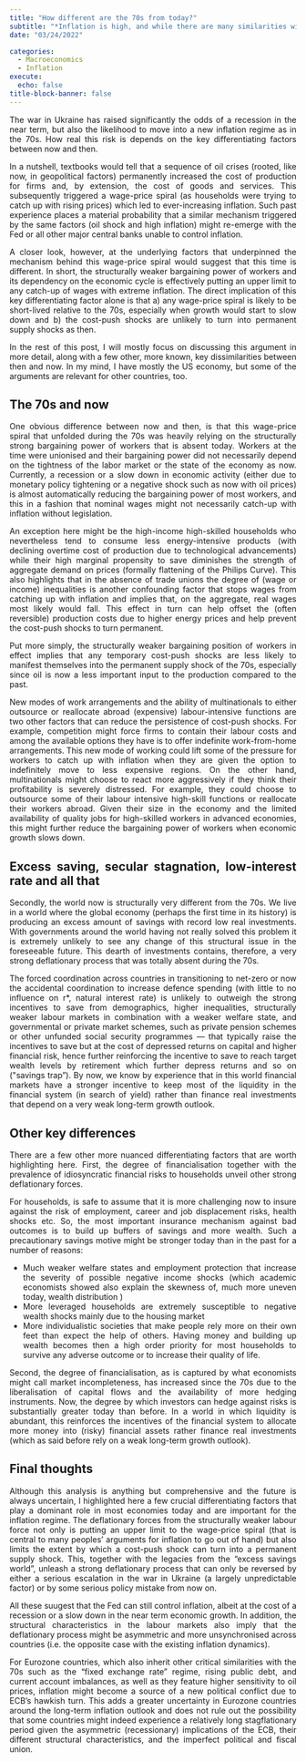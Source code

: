 ```yaml
---
title: "How different are the 70s from today?"
subtitle: "*Inflation is high, and while there are many similarities with the 70s so are the dissimilarities*"
date: "03/24/2022"

categories:
  - Macroeconomics
  - Inflation  
execute:
  echo: false
title-block-banner: false
---
```

<div align="justify">

The war in Ukraine has raised significantly the odds of a recession in the near term, but also the likelihood to move into a new inflation regime as in the 70s. How real this risk is depends on the key differentiating factors between now and then.

In a nutshell, textbooks would tell that a sequence of oil crises (rooted, like now, in geopolitical factors) permanently increased the cost of production for firms and, by extension, the cost of goods and services. This subsequently triggered a wage-price spiral (as households were trying to catch up with rising prices) which led to ever-increasing inflation. Such past experience places a material probability that a similar mechanism triggered by the same factors (oil shock and high inflation) might re-emerge with the Fed or all other major central banks unable to control inflation.

A closer look, however, at the underlying factors that underpinned the mechanism behind this wage-price spiral would suggest that this time is different. In short, the structurally weaker bargaining power of workers and its dependency on the economic cycle is effectively putting an upper limit to any catch-up of wages with extreme inflation. The direct implication of this key differentiating factor alone is that a) any wage-price spiral is likely to be short-lived relative to the 70s, especially when growth would start to slow down and b) the cost-push shocks are unlikely to turn into permanent supply shocks as then.

In the rest of this post, I will mostly focus on discussing this argument in more detail, along with a few other, more known, key dissimilarities between then and now. In my mind, I have mostly the US economy, but some of the arguments are relevant for other countries, too.


## The 70s and now

One obvious difference between now and then, is that this wage-price spiral that unfolded during the 70s was heavily relying on the structurally strong bargaining power of workers that is absent today. Workers at the time were unionised and their bargaining power did not necessarily depend on the tightness of the labor market or the state of the economy as now. Currently, a recession or a slow down in economic activity (either due to monetary policy tightening or a negative shock such as now with oil prices) is almost automatically reducing the bargaining power of most workers, and this in a fashion that nominal wages might not necessarily catch-up with inflation without legislation.

An exception here might be the high-income high-skilled households who nevertheless tend to consume less energy-intensive products (with declining overtime cost of production due to technological advancements) while their high marginal propensity to save diminishes the strength of aggregate demand on prices (formally flattening of the Philips Curve). This also highlights that in the absence of trade unions the degree of (wage or income) inequalities is another confounding factor that stops wages from catching up with inflation and implies that, on the aggregate, real wages most likely would fall. This effect in turn can help offset the (often reversible) production costs due to higher energy prices and help prevent the cost-push shocks to turn permanent.

Put more simply, the structurally weaker bargaining position of workers in effect implies that any temporary cost-push shocks are less likely to manifest themselves into the permanent supply shock of the 70s, especially since oil is now a less important input to the production compared to the past.

New modes of work arrangements and the ability of multinationals to either outsource or reallocate abroad (expensive) labour-intensive functions are two other factors that can reduce the persistence of cost-push shocks. For example, competition might force firms to contain their labour costs and among the available options they have is to offer indefinite work-from-home arrangements. This new mode of working could lift some of the pressure for workers to catch up with inflation when they are given the option to indefinitely move to less expensive regions. On the other hand, multinationals might choose to react more aggressively if they think their profitability is severely distressed. For example, they could choose to outsource some of their labour intensive high-skill functions or reallocate their workers abroad. Given their size in the economy and the limited availability of quality jobs for high-skilled workers in advanced economies, this might further reduce the bargaining power of workers when economic growth slows down.


## Excess saving, secular stagnation, low-interest rate and all that

Secondly, the world now is structurally very different from the 70s. We live in a world where the global economy (perhaps the first time in its history) is producing an excess amount of savings with record low real investments. With governments around the world having not really solved this problem it is extremely unlikely to see any change of this structural issue in the foreseeable future. This dearth of investments contains, therefore, a very strong deflationary process that was totally absent during the 70s.

The forced coordination across countries in transitioning to net-zero or now the accidental coordination to increase defence spending (with little to no influence on r*, natural interest rate) is unlikely to outweigh the strong incentives to save from demographics, higher inequalities, structurally weaker labour markets in combination with a weaker welfare state, and governmental or private market schemes, such as private pension schemes or other unfunded social security programmes — that typically raise the incentives to save but at the cost of depressed returns on capital and higher financial risk, hence further reinforcing the incentive to save to reach target wealth levels by retirement which further depress returns and so on ("savings trap”). By now, we know by experience that in this world financial markets have a stronger incentive to keep most of the liquidity in the financial system (in search of yield) rather than finance real investments that depend on a very weak long-term growth outlook.


## Other key differences

There are a few other more nuanced differentiating factors that are worth highlighting here. First, the degree of financialisation together with the prevalence of idiosyncratic financial risks to households unveil other strong deflationary forces.

For households, is safe to assume that it is more challenging now to insure against the risk of employment, career and job displacement risks, health shocks etc. So, the most important insurance mechanism against bad outcomes is to build up buffers of savings and more wealth. Such a precautionary savings motive might be stronger today than in the past for a number of reasons:

- Much weaker welfare states and employment protection that increase the severity of possible negative income shocks (which academic economists showed also explain the skewness of, much more uneven today, wealth distribution )
- More leveraged households are extremely susceptible to negative wealth shocks mainly due to the housing market
- More individualistic societies that make people rely more on their own feet than expect the help of others.
Having money and building up wealth becomes then a high order priority for most households to survive any adverse outcome or to increase their quality of life.

Second, the degree of financialisation, as is captured by what economists might call market incompleteness, has increased since the 70s due to the liberalisation of capital flows and the availability of more hedging instruments. Now, the degree by which investors can hedge against risks is substantially greater today than before. In a world in which liquidity is abundant, this reinforces the incentives of the financial system to allocate more money into (risky) financial assets rather finance real investments (which as said before rely on a weak long-term growth outlook).


## Final thoughts

Although this analysis is anything but comprehensive and the future is always uncertain, I highlighted here a few crucial differentiating factors that play a dominant role in most economies today and are important for the inflation regime. The deflationary forces from the structurally weaker labour force not only is putting an upper limit to the wage-price spiral (that is central to many peoples’ arguments for inflation to go out of hand) but also limits the extent by which a cost-push shock can turn into a permanent supply shock. This, together with the legacies from the “excess savings world”, unleash a strong deflationary process that can only be reversed by either a serious escalation in the war in Ukraine (a largely unpredictable factor) or by some serious policy mistake from now on.

All these suugest that the Fed can still control inflation, albeit at the cost of a recession or a slow down in the near term economic growth. In addition, the structural characteristics in the labour markets also imply that the deflationary process might be asymmetric and more unsynchronised across countries (i.e. the opposite case with the existing inflation dynamics). 

For Eurozone countries, which also inherit other critical similarities with the 70s such as the “fixed exchange rate” regime, rising public debt, and current account imbalances, as well as they feature higher sensitivity to oil prices, inflation might become a source of a new political conflict due to ECB’s hawkish turn. This adds a greater uncertainty in Eurozone countries around the long-term inflation outlook and does not rule out the possibility that some countries might indeed experience a relatively long stagflationary period given the asymmetric (recessionary) implications of the ECB, their different structural characteristics, and the imperfect political and fiscal union.